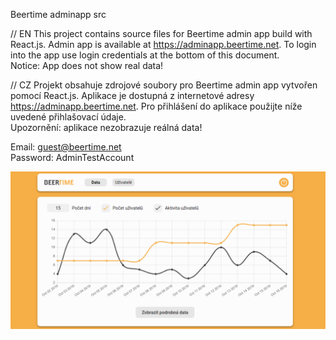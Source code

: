 Beertime adminapp src

// EN
This project contains source files for Beertime admin app build with React.js. Admin app is available at https://adminapp.beertime.net. To login into the app use login credentials at the bottom of this document.<br/>
Notice: App does not show real data!

// CZ
Projekt obsahuje zdrojové soubory pro Beertime admin app vytvořen pomocí React.js. Aplikace je dostupná z internetové adresy https://adminapp.beertime.net. Pro přihlášení do aplikace použijte níže uvedené přihlašovací údaje.<br/>
Upozornění: aplikace nezobrazuje reálná data!

Email: guest@beertime.net<br/>
Password: AdminTestAccount

![preview image](./src/images/preview.png)
